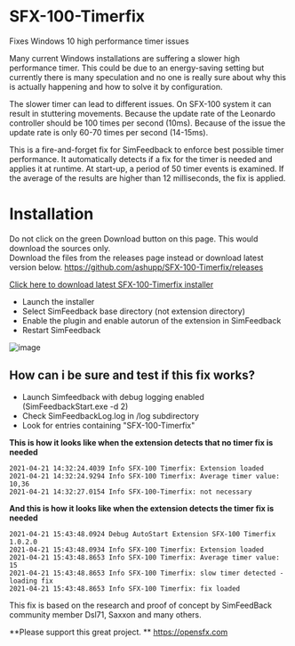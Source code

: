 # SFX-100-Timerfix
Fixes Windows 10 high performance timer issues

Many current Windows installations are suffering a slower high performance timer. This could be due to an energy-saving setting but currently there is many speculation and no one is really sure about why this is actually happening and how to solve it by configuration. 

The slower timer can lead to different issues. 
On SFX-100 system it can result in stuttering movements.
Because the update rate of the Leonardo controller should be 100 times per second (10ms). Because of the issue the update rate is only 60-70 times per second (14-15ms).

This is a fire-and-forget fix for SimFeedback to enforce best possible timer performance. 
It automatically detects if a fix for the timer is needed and applies it at runtime.
At start-up, a period of 50 timer events is examined. If the average of the results are higher than 12 milliseconds, the fix is applied.


# Installation  
Do not click on the green Download button on this page. This would download the sources only.  
Download the files from the releases page instead or download latest version below. 
https://github.com/ashupp/SFX-100-Timerfix/releases

[Click here to download latest SFX-100-Timerfix installer](https://github.com/ashupp/SFX-100-Timerfix/releases/latest/download/SFX-100-Timerfix-Setup.exe)


- Launch the installer
- Select SimFeedback base directory (not extension directory)
- Enable the plugin and enable autorun of the extension in SimFeedback
- Restart SimFeedback

![image](https://user-images.githubusercontent.com/1867828/115565650-d6b88b00-a2b9-11eb-9a04-24d6a345d4df.png)


## How can i be sure and test if this fix works?
- Launch Simfeedback with debug logging enabled (SimFeedbackStart.exe -d 2)
- Check SimFeedbackLog.log in /log subdirectory 
- Look for entries containing "SFX-100-Timerfix"

**This is how it looks like when the extension detects that no timer fix is needed**
```
2021-04-21 14:32:24.4039 Info SFX-100 Timerfix: Extension loaded  
2021-04-21 14:32:24.9294 Info SFX-100 Timerfix: Average timer value: 10,36  
2021-04-21 14:32:27.0154 Info SFX-100-Timerfix: not necessary  
```

**And this is how it looks like when the extension detects the timer fix is needed**
```
2021-04-21 15:43:48.0924 Debug AutoStart Extension SFX-100 Timerfix 1.0.2.0
2021-04-21 15:43:48.0934 Info SFX-100 Timerfix: Extension loaded
2021-04-21 15:43:48.8653 Info SFX-100 Timerfix: Average timer value: 15
2021-04-21 15:43:48.8653 Info SFX-100 Timerfix: slow timer detected - loading fix
2021-04-21 15:43:48.8653 Info SFX-100 Timerfix: fix loaded
```


This fix is based on the research and proof of concept by SimFeedBack community member Dsl71, Saxxon and many others.

**Please support this great project. **
https://opensfx.com
